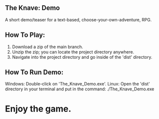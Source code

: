 ## The Knave: Demo
A short demo/teaser for a text-based, choose-your-own-adventure, RPG.

## How To Play:
1. Download a zip of the main branch.
2. Unzip the zip; you can locate the project directory anywhere.
3. Navigate into the project directory and go inside of the 'dist' directory.

## How To Run Demo:
Windows: Double-click on 'The_Knave_Demo.exe'.
Linux: Open the 'dist' directory in your terminal and put in the command:
    ./The_Knave_Demo.exe

# Enjoy the game.